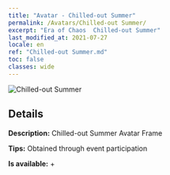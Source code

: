 ```yaml
---
title: "Avatar - Chilled-out Summer"
permalink: /Avatars/Chilled-out Summer/
excerpt: "Era of Chaos  Chilled-out Summer"
last_modified_at: 2021-07-27
locale: en
ref: "Chilled-out Summer.md"
toc: false
classes: wide
---
```

 ![Chilled-out Summer](/images/a/avatarFrame_126.png)

## Details

 **Description:** Chilled-out Summer Avatar Frame 

 **Tips:** Obtained through event participation 

 **Is available:**  + 

